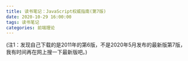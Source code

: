 ```yaml
---
title: 读书笔记：JavaScript权威指南(第7版)
date: 2020-10-29 16:00:00
tags: 读书笔记
categories: 前端理论
---
```


(注1：发现自己下载的是2011年的第6版，不是2020年5月发布的最新版第7版，我有时间再在网上搜一下最新版吧。)